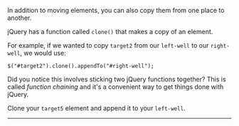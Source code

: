 <div class="challenge-instructions jquery"><div><section id="description">
<p>In addition to moving elements, you can also copy them from one place to another.</p>
<p>jQuery has a function called <code>clone()</code> that makes a copy of an element.</p>
<p>For example, if we wanted to copy <code>target2</code> from our <code>left-well</code> to our <code>right-well</code>, we would use:</p>
<pre class="language-js"><code class="language-js"><span class="token function">$</span><span class="token punctuation">(</span><span class="token string">"#target2"</span><span class="token punctuation">)</span><span class="token punctuation">.</span><span class="token function">clone</span><span class="token punctuation">(</span><span class="token punctuation">)</span><span class="token punctuation">.</span><span class="token function">appendTo</span><span class="token punctuation">(</span><span class="token string">"#right-well"</span><span class="token punctuation">)</span><span class="token punctuation">;</span>
</code></pre>
<p>Did you notice this involves sticking two jQuery functions together? This is called <dfn>function chaining</dfn> and it's a convenient way to get things done with jQuery.</p>
<p>Clone your <code>target5</code> element and append it to your <code>left-well</code>.</p>
</section></div><hr/></div>
